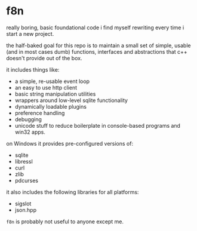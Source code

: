 # f8n
really boring, basic foundational code i find myself rewriting every time i start a new project.

the half-baked goal for this repo is to maintain a small set of simple, usable (and in most cases dumb) functions, interfaces and abstractions that c++ doesn't provide out of the box.

it includes things like:
  - a simple, re-usable event loop
  - an easy to use http client
  - basic string manipulation utilities
  - wrappers around low-level sqlite functionality
  - dynamically loadable plugins
  - preference handling
  - debugging
  - unicode stuff to reduce boilerplate in console-based programs and win32 apps.

on Windows it provides pre-configured versions of:
  - sqlite
  - libressl
  - curl
  - zlib
  - pdcurses
  
it also includes the following libraries for all platforms:
  - sigslot
  - json.hpp

`f8n` is probably not useful to anyone except me.
